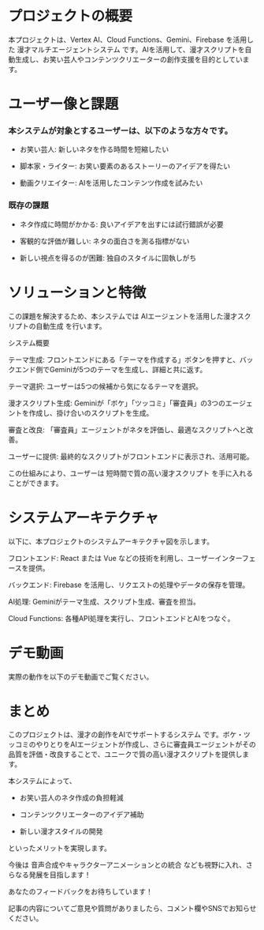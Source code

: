 # プロジェクトの概要

本プロジェクトは、Vertex AI、Cloud Functions、Gemini、Firebase を活用した 漫才マルチエージェントシステム です。AIを活用して、漫才スクリプトを自動生成し、お笑い芸人やコンテンツクリエーターの創作支援を目的としています。

# ユーザー像と課題

### 本システムが対象とするユーザーは、以下のような方々です。

- お笑い芸人: 新しいネタを作る時間を短縮したい

- 脚本家・ライター: お笑い要素のあるストーリーのアイデアを得たい

- 動画クリエイター: AIを活用したコンテンツ作成を試みたい

### 既存の課題

- ネタ作成に時間がかかる: 良いアイデアを出すには試行錯誤が必要

- 客観的な評価が難しい: ネタの面白さを測る指標がない

- 新しい視点を得るのが困難: 独自のスタイルに固執しがち

# ソリューションと特徴

この課題を解決するため、本システムでは AIエージェントを活用した漫才スクリプトの自動生成 を行います。

システム概要

テーマ生成: フロントエンドにある「テーマを作成する」ボタンを押すと、バックエンド側でGeminiが5つのテーマを生成し、詳細と共に返す。

テーマ選択: ユーザーは5つの候補から気になるテーマを選択。

漫才スクリプト生成: Geminiが「ボケ」「ツッコミ」「審査員」の3つのエージェントを作成し、掛け合いのスクリプトを生成。

審査と改良: 「審査員」エージェントがネタを評価し、最適なスクリプトへと改善。

ユーザーに提供: 最終的なスクリプトがフロントエンドに表示され、活用可能。

この仕組みにより、ユーザーは 短時間で質の高い漫才スクリプト を手に入れることができます。

# システムアーキテクチャ

以下に、本プロジェクトのシステムアーキテクチャ図を示します。



フロントエンド: React または Vue などの技術を利用し、ユーザーインターフェースを提供。

バックエンド: Firebase を活用し、リクエストの処理やデータの保存を管理。

AI処理: Geminiがテーマ生成、スクリプト生成、審査を担当。

Cloud Functions: 各種API処理を実行し、フロントエンドとAIをつなぐ。

# デモ動画

実際の動作を以下のデモ動画でご覧ください。



# まとめ

このプロジェクトは、漫才の創作をAIでサポートするシステム です。ボケ・ツッコミのやりとりをAIエージェントが作成し、さらに審査員エージェントがその品質を評価・改良することで、ユニークで質の高い漫才スクリプトを提供します。

本システムによって、

- お笑い芸人のネタ作成の負担軽減

- コンテンツクリエーターのアイデア補助

- 新しい漫才スタイルの開発

といったメリットを実現します。

今後は 音声合成やキャラクターアニメーションとの統合 なども視野に入れ、さらなる発展を目指します！

あなたのフィードバックをお待ちしています！

記事の内容についてご意見や質問がありましたら、コメント欄やSNSでお知らせください。

